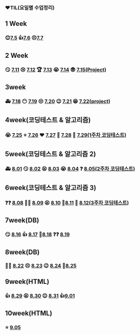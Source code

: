### ❤TIL(요일별 수업정리)

## 1 Week

### 😊[7.5](./1week/7.5/table.md)             👍[7.6](./1week/7.6/table.md)           😣[7.7](./1week/7.7/7.7_Theory.md)



## 2 Week

### 😏 [7.11](./2week/7.11_Theory.md)         😢 [7.12](./2week/7.12_Theory.md)        🏆 [7.13](./2week/7.13_Theory.md)      😭 [7.14](./2week/7.14_Theory.md)     😨 [7.15(Project)](https://github.com/kdt-hphk/01-PJT-01/tree/master/2회차/이수영)



## 3week

### 🚑 [7.18](./3week/7.18_Theory.md)      😶 [7.19](./3week/7.19_Theory.md)         😒 [7.20](./3week/7.20_Theory.md)        😉 [7.21](./3week/7.21_Theory.md)    😁 [7.22(project)](https://github.com/suyoung049/01-PJT-02/tree/main/2회차/이수영)



## 4week(코딩테스트 & 알고리즘)

### 😭 [7.25](https://github.com/suyoung049/01-ALGORITHM/tree/master/2회차/이수영/20220725)     ⭐ [7.26](https://github.com/suyoung049/01-ALGORITHM/tree/master/2회차/이수영/20220726)    ❤ [7.27](https://github.com/suyoung049/01-ALGORITHM/tree/master/2회차/이수영/20220727)     💪 [7.28](https://github.com/suyoung049/01-ALGORITHM/tree/master/2회차/이수영/20220728)  👏 [7.29(1주차 코딩테스트)](https://github.com/suyoung049/01-PJT-03/tree/master/2회차/이수영)



## 5week(코딩테스트 & 알고리즘 2)

### 🚑 [8.01](https://github.com/suyoung049/01-ALGORITHM/tree/master/2회차/이수영/20220801)     😏 [8.02](https://github.com/suyoung049/01-ALGORITHM/tree/master/2회차/이수영/20220802)      😫 [8.03](https://github.com/suyoung049/01-ALGORITHM/tree/master/2회차/이수영/20220803)   😭 [8.04](https://github.com/suyoung049/01-ALGORITHM/tree/master/2회차/이수영/20220804)  ❓ [8.05(2주차 코딩테스트)](https://github.com/suyoung049/01-PJT-04/tree/master/2회차/이수영)



## 6week(코딩테스트 & 알고리즘 3)

### ❓❓ [8.08](https://github.com/suyoung049/01-ALGORITHM/tree/master/2회차/이수영/20220808)  🏋️‍♀️ [8.09](https://github.com/suyoung049/01-ALGORITHM/tree/master/2회차/이수영/20220809)  😫 [8.10](https://github.com/suyoung049/01-ALGORITHM/tree/master/2회차/이수영/20220810)  👏[8.11](https://github.com/suyoung049/01-ALGORITHM/tree/master/2회차/이수영/20220811)  🎉 [8.12(3주차 코딩테스트)](https://github.com/suyoung049/01-PJT-05/tree/master/2회차/이수영)



## 7week(DB)

### 😏 [8.16](./8week/8.16_Theory.md)  👍 [8.17](./8week/8.17_Theory.md)  💪[8.18](./8week/8.18_Theory.md)   ❓❓ [8.19](./8week/8.19_Theory.md)



## 8week(DB)

### 🏃‍♂️ [8.22](./8week/8.22_Theory.md)  😣 [8.23](./8week/8.23_Theory.md)  😉 [8.24](./8week/8.24_Theory.md) 👏[8.25](./8week/8.25_Theory.md)



## 9week(HTML)

### 👍 [8.29](./8week/8.29_Theory.md)  😫 [8.30](./8week/8.30_Theory.md)  😌 [8.31](./8week/8.31_Theory.md) 👍[9.01](./9week/9.01_Theory.md)



## 10week(HTML)

### ⭐ [9.05](./9week/9.05_Theory.md)

